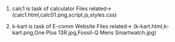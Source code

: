 1) calc1 is task of calculator
   Files related-> (calc1.html,calc01.png,script.js,styles.css)

2) k-kart is task of E-comm Website
   Files related-> (k-kart.html,k-kart.png,One Plus 13R.jpg,Fossil-Q Mens Smartwatch.jpg)

